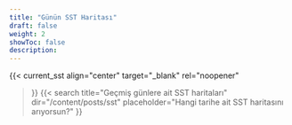 ```yaml
---
title: "Günün SST Haritası"
draft: false
weight: 2
showToc: false
description: 
---
```

{{< 
current_sst 
align="center" 
target="_blank" 
rel="noopener" 
>}}
{{< 
search 
title="Geçmiş günlere ait SST haritaları" 
dir="/content/posts/sst" 
placeholder="Hangi tarihe ait SST haritasını arıyorsun?" 
>}}